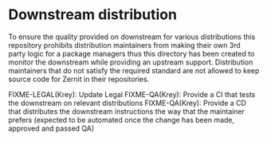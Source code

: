 # Downstream distribution

To ensure the quality provided on downstream for various distributions this repository prohibits distribution maintainers from making their own 3rd party logic for a package managers thus this directory has been created to monitor the downstream while providing an upstream support.
Distribution maintainers that do not satisfy the required standard are not allowed to keep source code for Zernit in their repositories.

FIXME-LEGAL(Krey): Update Legal
FIXME-QA(Krey): Provide a CI that tests the downstream on relevant distributions
FIXME-QA(Krey): Provide a CD that distributes the downstream instructions the way that the maintainer prefers (expected to be automated once the change has been made, approved and passed QA)